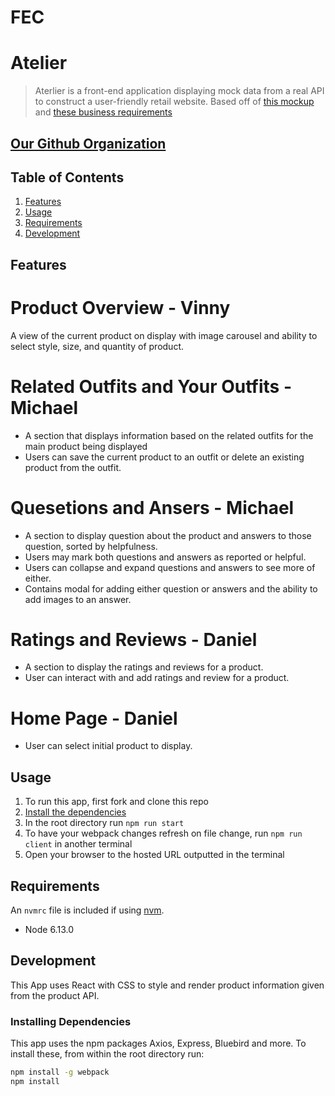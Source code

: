 
# FEC

# Atelier

> Aterlier is a front-end application displaying mock data from a real API to construct a user-friendly retail website. Based off of [this mockup](https://xd.adobe.com/view/e600dc0f-454c-44e3-5075-7872d04189ff-9031/?fullscreen) and [these business requirements](http://www.mks.io/catwalk-brd)

## [Our Github Organization](https://github.com/FEC3-perrier)

## Table of Contents

1. [Features](#Features)
1. [Usage](#Usage)
1. [Requirements](#requirements)
1. [Development](#development)

## Features

# Product Overview - Vinny
A view of the current product on display with image carousel and ability to select style, size, and quantity of product.

# Related Outfits and Your Outfits - Michael
- A section that displays information based on the related outfits for the main product being displayed
- Users can save the current product to an outfit or delete an existing product from the outfit.

# Quesetions and Ansers - Michael
- A section to display question about the product and answers to those question, sorted by helpfulness.
- Users may mark both questions and answers as reported or helpful.
- Users can collapse and expand questions and answers to see more of either.
- Contains modal for adding either question or answers and the ability to add images to an answer.

# Ratings and Reviews - Daniel
- A section to display the ratings and reviews for a product.
- User can interact with and add ratings and review for a product.

# Home Page - Daniel
- User can select initial product to display.

## Usage

1. To run this app, first fork and clone this repo
1. [Install the dependencies](#Installing_Dependencies)
1. In the root directory run `npm run start`
1. To have your webpack changes refresh on file change, run `npm run client` in another terminal
1. Open your browser to the hosted URL outputted in the terminal

## Requirements

An `nvmrc` file is included if using [nvm](https://github.com/creationix/nvm).

- Node 6.13.0

## Development

This App uses React with CSS to style and render product information given from the product API.

### Installing Dependencies

This app uses the npm packages Axios, Express, Bluebird and more. To install these, from within the root directory run:

```sh
npm install -g webpack
npm install
```
